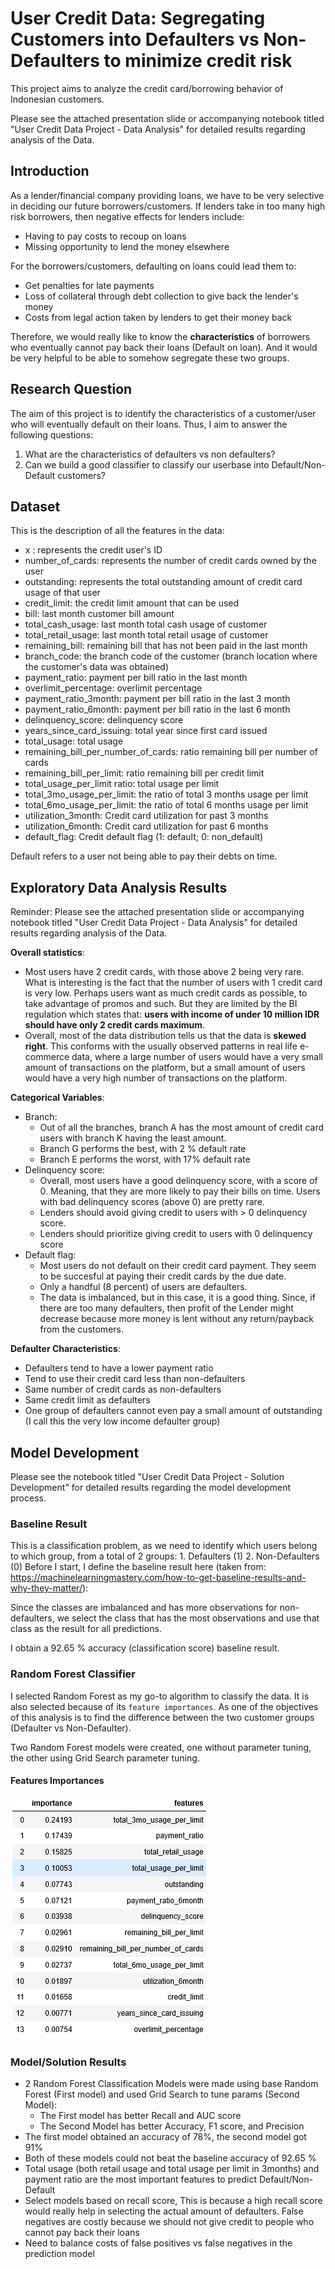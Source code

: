 # User Credit Data: Segregating Customers into Defaulters vs Non-Defaulters to minimize credit risk

This project aims to analyze the credit card/borrowing behavior of Indonesian customers.

Please see the attached presentation slide or accompanying notebook titled "User Credit Data Project - Data Analysis" for detailed results regarding analysis of the Data.

## Introduction

As a lender/financial company providing loans, we have to be very selective in deciding our future borrowers/customers.
If lenders take in too many high risk borrowers, then negative effects for lenders include:

- Having to pay costs to recoup on loans
- Missing opportunity to lend the money elsewhere

For the borrowers/customers, defaulting on loans could lead them to:

- Get penalties for late payments
- Loss of collateral through debt collection to give back the lender's money
- Costs from legal action taken by lenders to get their money back

Therefore, we would really like to know the **characteristics** of borrowers who eventually cannot pay back their loans (Default on loan). And it would be very helpful to be able to somehow
segregate these two groups.

## Research Question

The aim of this project is to identify the characteristics of a customer/user who will eventually default on their loans. Thus, I aim to answer the following questions:

1. What are the characteristics of defaulters vs non defaulters?
2. Can we build a good classifier to classify our userbase into Default/Non-Default customers?

## Dataset

This is the description of all the features in the data:

- x : represents the credit user's ID
- number_of_cards: represents the number of credit cards owned by the user
- outstanding: represents the total outstanding amount of credit card usage of that user
- credit_limit: the credit limit amount that can be used
- bill: last month customer bill amount
- total_cash_usage: last month total cash usage of customer
- total_retail_usage: last month total retail usage of customer
- remaining_bill: remaining bill that has not been paid in the last month
- branch_code: the branch code of the customer (branch location where the customer's data was obtained)
- payment_ratio: payment per bill ratio in the last month
- overlimit_percentage: overlimit percentage
- payment_ratio_3month: payment per bill ratio in the last 3 month
- payment_ratio_6month: payment per bill ratio in the last 6 month
- delinquency_score: delinquency score
- years_since_card_issuing: total year since first card issued
- total_usage: total usage
- remaining_bill_per_number_of_cards: ratio remaining bill per number of cards
- remaining_bill_per_limit: ratio remaining bill per credit limit
- total_usage_per_limit ratio: total usage per limit
- total_3mo_usage_per_limit: the ratio of total 3 months usage per limit
- total_6mo_usage_per_limit: the ratio of total 6 months usage per limit
- utilization_3month: Credit card utilization for past 3 months
- utilization_6month: Credit card utilization for past 6 months
- default_flag: Credit default flag (1: default; 0: non_default)

Default refers to a user not being able to pay their debts on time.

## Exploratory Data Analysis Results

Reminder:
Please see the attached presentation slide or accompanying notebook titled "User Credit Data Project - Data Analysis" for detailed results regarding analysis of the Data.

**Overall statistics**:

- Most users have 2 credit cards, with those above 2 being very rare.
  What is interesting is the fact that the number of users with 1 credit card is very low.
  Perhaps users want as much credit cards as possible, to take advantage of promos and such. But they are limited by the BI regulation which states that:
  **users with income of under 10 million IDR should have only 2 credit cards maximum**.
- Overall, most of the data distribution tells us that the data is **skewed right**. This conforms with the usually observed patterns in real life e-commerce data, where a large number of users would have a very small amount of transactions on the platform, but a small amount of users would have a very high number of transactions on the platform.

**Categorical Variables**:

- Branch:
  - Out of all the branches, branch A has the most amount of credit card users with branch K having the least amount.
  - Branch G performs the best, with 2 % default rate
  - Branch E performs the worst, with 17% default rate
- Delinquency score:
  - Overall, most users have a good delinquency score, with a score of 0. Meaning, that they are more likely to pay their bills on time. Users with bad delinquency scores (above 0) are pretty rare.
  - Lenders should avoid giving credit to users with > 0 delinquency score.
  - Lenders should prioritize giving credit to users with 0 delinquency score
- Default flag:
  - Most users do not default on their credit card payment. They seem to be succesful at paying their credit cards by the due date.
  - Only a handful (8 percent) of users are defaulters.
  - The data is imbalanced, but in this case, it is a good thing. Since, if there are too many defaulters, then profit of the Lender might decrease because more money is lent
    without any return/payback from the customers.

**Defaulter Characteristics**:

- Defaulters tend to have a lower payment ratio
- Tend to use their credit card less than non-defaulters
- Same number of credit cards as non-defaulters
- Same credit limit as defaulters
- One group of defaulters cannot even pay a small amount of outstanding (I call this the very low income defaulter group)

## Model Development

Please see the notebook titled "User Credit Data Project - Solution Development" for detailed results regarding the model development process.

### Baseline Result

This is a classification problem, as we need to identify which users belong to which group, from a total of 2 groups: 1. Defaulters (1) 2. Non-Defaulters (0)
Before I start, I define the baseline result here (taken from: https://machinelearningmastery.com/how-to-get-baseline-results-and-why-they-matter/):

Since the classes are imbalanced and has more observations for non-defaulters, we select the class that has the most observations and use that class as the result for all predictions.

I obtain a 92.65 % accuracy (classification score) baseline result.

### Random Forest Classifier

I selected Random Forest as my go-to algorithm to classify the data. It is also selected because of its `feature importances`. As one of the objectives of this analysis
is to find the difference between the two customer groups (Defaulter vs Non-Defaulter).

Two Random Forest models were created, one without parameter tuning, the other using Grid Search parameter tuning.

#### Features Importances

![Features Importances](/images/features-importances.png)

### Model/Solution Results

- 2 Random Forest Classification Models were made using base Random Forest (First model) and used Grid Search to tune params (Second Model):
  - The First model has better Recall and AUC score
  - The Second Model has better Accuracy, F1 score, and Precision
- The first model obtained an accuracy of 78%, the second model got 91%
- Both of these models could not beat the baseline accuracy of 92.65 %
- Total usage (both retail usage and total usage per limit in 3months) and payment ratio are the most important features to predict Default/Non-Default
- Select models based on recall score, This is because a high recall score would really help in selecting the actual amount of defaulters. False negatives are costly because we should not give credit to people who cannot pay back their loans
- Need to balance costs of false positives vs false negatives in the prediction model
